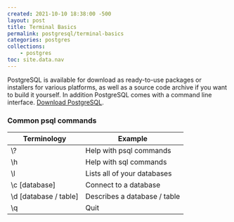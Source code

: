 ```yaml
---
created: 2021-10-10 18:38:00 -500
layout: post
title: Terminal Basics
permalink: postgresql/terminal-basics
categories: postgres
collections: 
    - postgres
toc: site.data.nav
---
```


PostgreSQL is available for download as ready-to-use packages or installers for various platforms, as well as a source code archive if you want to build it yourself. In addition PostgreSQL comes with a command line interface.
[Download PostgreSQL](https://www.postgresql.org/download/).

### Common psql commands

<table>
    <thead>
        <tr>
            <th>Terminology</th>
            <th>Example</th>
        </tr>
    </thead>
    <tbody>
        <tr>
            <td>\?</td>
            <td>Help with psql commands</td>
        </tr>
        <tr>
            <td>\h</td>
            <td>Help with sql commands</td>
        </tr>
        <tr>
            <td>\l</td>
            <td>Lists all of your databases</td>
        </tr>
        <tr>
            <td>\c [database]</td>
            <td>Connect to a database</td>
        </tr>
        <tr>
            <td>\d [database / table]</td>
            <td>Describes a database / table</td>
        </tr>
        <tr>
            <td>\q</td>
            <td>Quit</td>
        </tr>
    </tbody>
</table>
